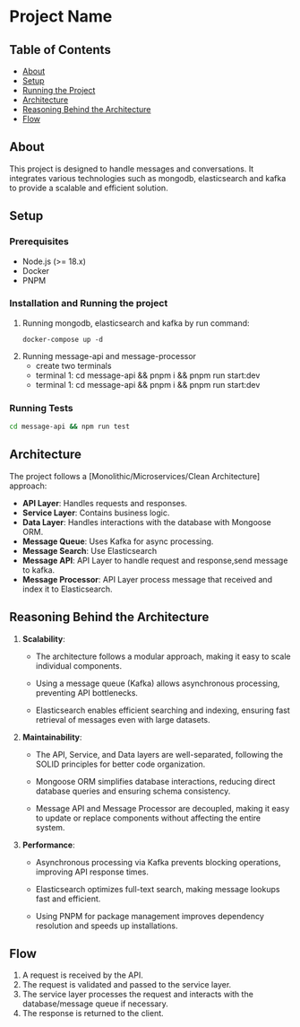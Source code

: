 # Project Name

## Table of Contents

- [About](#about)
- [Setup](#setup)
- [Running the Project](#installation-and-running-the-project)
- [Architecture](#architecture)
- [Reasoning Behind the Architecture](#reasoning-behind-the-architecture)
- [Flow](#flow)

## About

This project is designed to handle messages and conversations. It integrates various technologies such as mongodb, elasticsearch and kafka to provide a scalable and efficient solution.

## Setup

### Prerequisites

- Node.js (>= 18.x)
- Docker
- PNPM

### Installation and Running the project

1. Running mongodb, elasticsearch and kafka by run command:
   ```
   docker-compose up -d
   ```
2. Running message-api and message-processor
   - create two terminals
   - terminal 1: cd message-api && pnpm i && pnpm run start:dev
   - terminal 1: cd message-api && pnpm i && pnpm run start:dev

### Running Tests

```sh
cd message-api && npm run test
```

## Architecture

The project follows a [Monolithic/Microservices/Clean Architecture] approach:

- **API Layer**: Handles requests and responses.
- **Service Layer**: Contains business logic.
- **Data Layer**: Handles interactions with the database with Mongoose ORM.
- **Message Queue**: Uses Kafka for async processing.
- **Message Search**: Use Elasticsearch
- **Message API**: API Layer to handle request and response,send message to kafka.
- **Message Processor**: API Layer process message that received and index it to Elasticsearch.

## Reasoning Behind the Architecture

1. **Scalability**:

   - The architecture follows a modular approach, making it easy to scale individual components.

   - Using a message queue (Kafka) allows asynchronous processing, preventing API bottlenecks.

   - Elasticsearch enables efficient searching and indexing, ensuring fast retrieval of messages even with large datasets.

2. **Maintainability**:

   - The API, Service, and Data layers are well-separated, following the SOLID principles for better code organization.

   - Mongoose ORM simplifies database interactions, reducing direct database queries and ensuring schema consistency.

   - Message API and Message Processor are decoupled, making it easy to update or replace components without affecting the entire system.

3. **Performance**:

   - Asynchronous processing via Kafka prevents blocking operations, improving API response times.

   - Elasticsearch optimizes full-text search, making message lookups fast and efficient.

   - Using PNPM for package management improves dependency resolution and speeds up installations.

## Flow

1. A request is received by the API.
2. The request is validated and passed to the service layer.
3. The service layer processes the request and interacts with the database/message queue if necessary.
4. The response is returned to the client.

